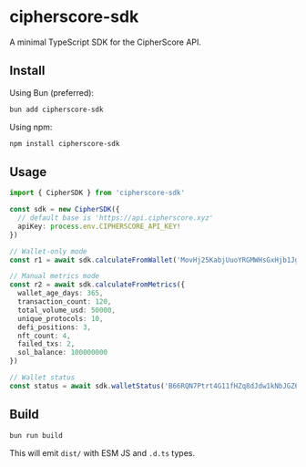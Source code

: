 # cipherscore-sdk

A minimal TypeScript SDK for the CipherScore API.

## Install

Using Bun (preferred):
```bash
bun add cipherscore-sdk
```

Using npm:
```bash
npm install cipherscore-sdk
```

## Usage

```ts
import { CipherSDK } from 'cipherscore-sdk'

const sdk = new CipherSDK({
  // default base is 'https://api.cipherscore.xyz'
  apiKey: process.env.CIPHERSCORE_API_KEY!
})

// Wallet-only mode
const r1 = await sdk.calculateFromWallet('MovHj25KabjUuoYRGMWHsGxHjb1JgCLdefbVrPFQwwJ')

// Manual metrics mode
const r2 = await sdk.calculateFromMetrics({
  wallet_age_days: 365,
  transaction_count: 120,
  total_volume_usd: 50000,
  unique_protocols: 10,
  defi_positions: 3,
  nft_count: 4,
  failed_txs: 2,
  sol_balance: 100000000
})

// Wallet status
const status = await sdk.walletStatus('B66RQN7Ptrt4G11fHZq8dJdw1kNbJGZ6dxVYaHXZnLXV')
```

## Build

```bash
bun run build
```

This will emit `dist/` with ESM JS and `.d.ts` types.
